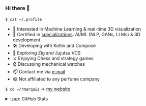 ### Hi there 👋

<!--
**rmarquis/rmarquis** is a ✨ _special_ ✨ repository because its `README.md` (this file) appears on your GitHub profile.

Here are some ideas to get you started:

- 🔭 I'm currently working on ...
- 🌱 I'm currently learning ...
- 👯 I'm looking to collaborate on ...
- 🤔 I'm looking for help with ...
- 💬 Ask me about ...
- 📫 How to reach me: ...
- 😄 Pronouns: ...
- ⚡ Fun fact: ...
-->

`$ cat ~/.profile`

- 🔭 Interested in Machine Learning & real-time 3D visualization
- 🧭 Certified in [specializations](https://rmarquis.github.io/ct): AI/ML (NLP, GANs, LLMs) & 3D development
- 🛠️ Developing with Kotlin and Compose
- 🌱 Exploring Zig and Jujutsu VCS
- ⚔️️ Enjoying Chess and strategy games
- ⌚ Discussing mechanical watches
- 📫 Contact me via [e-mail](mailto:remy.marquis@gmail.com)
- 😄 Not affiliated to any perfume company

`$ cd ~/rmarquis` → [my website](https://rmarquis.github.io)

<details>
  <summary>:zap: GitHub Stats</summary>

  ![](https://github.com/rmarquis/github-stats/blob/master/generated/overview.svg#gh-dark-mode-only) 
  ![](https://github.com/rmarquis/github-stats/blob/master/generated/languages.svg#gh-dark-mode-only)
  ![](https://github.com/rmarquis/github-stats/blob/master/generated/overview.svg#gh-light-mode-only)
  ![](https://github.com/rmarquis/github-stats/blob/master/generated/languages.svg#gh-light-mode-only)

</details>
